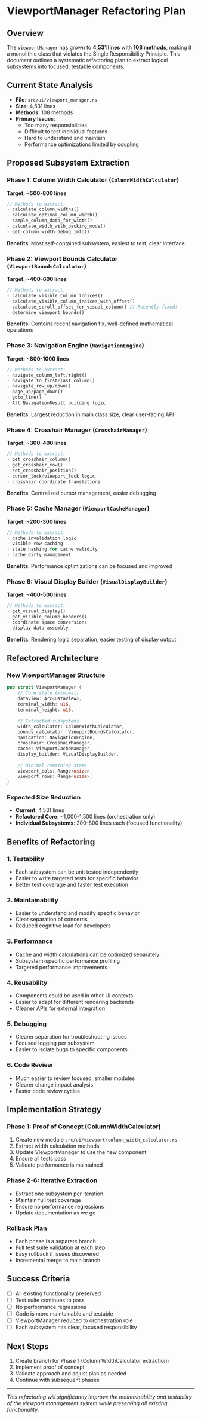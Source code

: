 # ViewportManager Refactoring Plan

## Overview
The `ViewportManager` has grown to **4,531 lines** with **108 methods**, making it a monolithic class that violates the Single Responsibility Principle. This document outlines a systematic refactoring plan to extract logical subsystems into focused, testable components.

## Current State Analysis
- **File**: `src/ui/viewport_manager.rs`
- **Size**: 4,531 lines
- **Methods**: 108 methods
- **Primary Issues**:
  - Too many responsibilities
  - Difficult to test individual features
  - Hard to understand and maintain
  - Performance optimizations limited by coupling

## Proposed Subsystem Extraction

### Phase 1: Column Width Calculator (`ColumnWidthCalculator`)
**Target: ~500-800 lines**
```rust
// Methods to extract:
- calculate_column_widths()
- calculate_optimal_column_width() 
- sample_column_data_for_width()
- calculate_width_with_packing_mode()
- get_column_width_debug_info()
```

**Benefits**: Most self-contained subsystem, easiest to test, clear interface

### Phase 2: Viewport Bounds Calculator (`ViewportBoundsCalculator`) 
**Target: ~400-600 lines**
```rust
// Methods to extract:
- calculate_visible_column_indices()
- calculate_visible_column_indices_with_offset()
- calculate_scroll_offset_for_visual_column() // Recently fixed!
- determine_viewport_bounds()
```

**Benefits**: Contains recent navigation fix, well-defined mathematical operations

### Phase 3: Navigation Engine (`NavigationEngine`)
**Target: ~800-1000 lines**
```rust
// Methods to extract:
- navigate_column_left/right()
- navigate_to_first/last_column()
- navigate_row_up/down()
- page_up/page_down()
- goto_line()
- All NavigationResult building logic
```

**Benefits**: Largest reduction in main class size, clear user-facing API

### Phase 4: Crosshair Manager (`CrosshairManager`)
**Target: ~300-400 lines**
```rust
// Methods to extract:
- get_crosshair_column()
- get_crosshair_row() 
- set_crosshair_position()
- cursor_lock/viewport_lock logic
- crosshair coordinate translations
```

**Benefits**: Centralized cursor management, easier debugging

### Phase 5: Cache Manager (`ViewportCacheManager`)
**Target: ~200-300 lines**
```rust
// Methods to extract:
- cache invalidation logic
- visible row caching
- state hashing for cache validity
- cache_dirty management
```

**Benefits**: Performance optimizations can be focused and improved

### Phase 6: Visual Display Builder (`VisualDisplayBuilder`)
**Target: ~400-500 lines**
```rust
// Methods to extract:
- get_visual_display()
- get_visible_column_headers()
- coordinate space conversions
- display data assembly
```

**Benefits**: Rendering logic separation, easier testing of display output

## Refactored Architecture

### New ViewportManager Structure
```rust
pub struct ViewportManager {
    // Core state (minimal)
    dataview: Arc<DataView>,
    terminal_width: u16,
    terminal_height: u16,
    
    // Extracted subsystems
    width_calculator: ColumnWidthCalculator,
    bounds_calculator: ViewportBoundsCalculator, 
    navigation: NavigationEngine,
    crosshair: CrosshairManager,
    cache: ViewportCacheManager,
    display_builder: VisualDisplayBuilder,
    
    // Minimal remaining state
    viewport_cols: Range<usize>,
    viewport_rows: Range<usize>,
}
```

### Expected Size Reduction
- **Current**: 4,531 lines
- **Refactored Core**: ~1,000-1,500 lines (orchestration only)
- **Individual Subsystems**: 200-800 lines each (focused functionality)

## Benefits of Refactoring

### 1. Testability
- Each subsystem can be unit tested independently
- Easier to write targeted tests for specific behavior
- Better test coverage and faster test execution

### 2. Maintainability
- Easier to understand and modify specific behavior
- Clear separation of concerns
- Reduced cognitive load for developers

### 3. Performance
- Cache and width calculations can be optimized separately
- Subsystem-specific performance profiling
- Targeted performance improvements

### 4. Reusability
- Components could be used in other UI contexts
- Easier to adapt for different rendering backends
- Cleaner APIs for external integration

### 5. Debugging
- Clearer separation for troubleshooting issues
- Focused logging per subsystem
- Easier to isolate bugs to specific components

### 6. Code Review
- Much easier to review focused, smaller modules
- Clearer change impact analysis
- Faster code review cycles

## Implementation Strategy

### Phase 1: Proof of Concept (ColumnWidthCalculator)
1. Create new module `src/ui/viewport/column_width_calculator.rs`
2. Extract width calculation methods
3. Update ViewportManager to use the new component
4. Ensure all tests pass
5. Validate performance is maintained

### Phase 2-6: Iterative Extraction
- Extract one subsystem per iteration
- Maintain full test coverage
- Ensure no performance regressions
- Update documentation as we go

### Rollback Plan
- Each phase is a separate branch
- Full test suite validation at each step
- Easy rollback if issues discovered
- Incremental merge to main branch

## Success Criteria
- [ ] All existing functionality preserved
- [ ] Test suite continues to pass
- [ ] No performance regressions
- [ ] Code is more maintainable and testable
- [ ] ViewportManager reduced to orchestration role
- [ ] Each subsystem has clear, focused responsibility

## Next Steps
1. Create branch for Phase 1 (ColumnWidthCalculator extraction)
2. Implement proof of concept
3. Validate approach and adjust plan as needed
4. Continue with subsequent phases

---

*This refactoring will significantly improve the maintainability and testability of the viewport management system while preserving all existing functionality.*